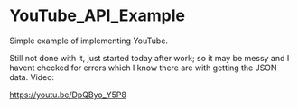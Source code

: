 # YouTube_API_Example
Simple example of implementing YouTube.


Still not done with it, just started today after work; so it may be messy and I havent checked for errors which I know there are with getting the JSON data. 
Video: 

https://youtu.be/DpQByo_Y5P8
